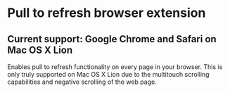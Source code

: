 # Pull to refresh browser extension
## Current support: Google Chrome and Safari on Mac OS X Lion
Enables pull to refresh functionality on every page in your browser. This is only truly supported on Mac OS X Lion due to the multitouch scrolling capabilities and negative scrolling of the web page.